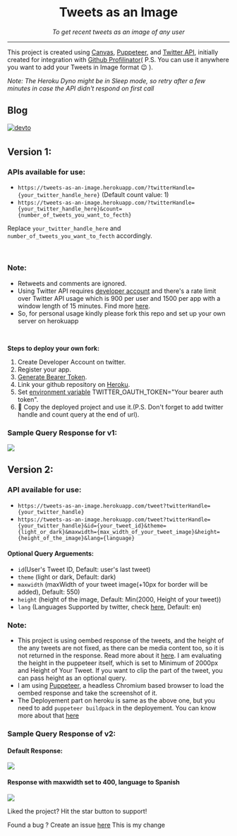<div align="center">

# Tweets as an Image
  
_To get recent tweets as an image of any user_
</div>

---

This project is created using [Canvas](https://www.npmjs.com/package/canvas), [Puppeteer](https://github.com/puppeteer/puppeteer), and [Twitter API](https://developer.twitter.com/en/docs), initially created  for integration with [Github Profilinator](https://github.com/rishavanand/github-profilinator)( P.S. You can use it anywhere you want to add your Tweets in Image format :wink: ).


_Note: The Heroku Dyno might be in Sleep mode, so retry after a few minutes in case the API didn't respond on first call_



## Blog

<a href="https://dev.to/starkblaze01/tweets-as-an-image-5fmh" target="_blank">
  <img src=https://img.shields.io/badge/dev.to-%2308090A.svg?&style=for-the-badge&logo=dev.to&logoColor=white alt=devto style="margin-bottom: 5px;" />
</a>



<br/>

## Version 1:

### APIs available for use:

- `https://tweets-as-an-image.herokuapp.com/?twitterHandle={your_twitter_handle_here}`  (Default count value: 1)
- `https://tweets-as-an-image.herokuapp.com/?twitterHandle={your_twitter_handle_here}&count={number_of_tweets_you_want_to_fecth}`

Replace `your_twitter_handle_here` and `number_of_tweets_you_want_to_fecth` accordingly.

<br/>

### Note:
- Retweets and comments are ignored.
- Using Twitter API requires [developer account](https://developer.twitter.com/en/apply-for-access) and
there's a rate limit over Twitter API usage which is 900 per user and 1500 per app with a window length of 15 minutes. Find more [here](https://developer.twitter.com/en/docs/twitter-api/v1/rate-limits).
- So, for personal usage kindly please fork this repo and set up your own server on herokuapp
<br/>

**Steps to deploy your own fork:**
1. Create Developer Account on twitter.
2. Register your app.
3. [Generate Bearer Token](https://developer.twitter.com/en/docs/authentication/oauth-1-0a/obtaining-user-access-tokens).
4. Link your github repository on [Heroku](https://www.heroku.com/).
5. Set [environment variable](https://devcenter.heroku.com/articles/config-vars) TWITTER_OAUTH_TOKEN="Your bearer auth token".
6. :tada: Copy the deployed project and use it.(P.S. Don't forget to add twitter handle and count query at the end of url).


### Sample Query Response for v1:
<img src="https://tweets-as-an-image.herokuapp.com/?twitterHandle=starkblaze01&count=1"/>

## Version 2:

### API available for use:
 - `https://tweets-as-an-image.herokuapp.com/tweet?twitterHandle={your_twitter_handle}`
 - `https://tweets-as-an-image.herokuapp.com/tweet?twitterHandle={your_twitter_handle}&id={your_tweet_id}&theme={light_or_dark}&maxwidth={max_width_of_your_tweet_image}&height={height_of_the_image}&lang={language}`
 
 #### Optional Query Arguements:
 - `id`(User's Tweet ID, Default: user's last tweet)
 - `theme` (light or dark, Default: dark)
 - `maxwidth` (maxWidth of your tweet image(+10px for border will be added), Default: 550)
 - `height` (height of the image, Default: Min(2000, Height of your tweet))
 - `lang` (Languages Supported by twitter, check [here](https://developer.twitter.com/en/docs/twitter-for-websites/supported-languages), Default: en)
 
 ### Note:
 - This project is using oembed response of the tweets, and the height of the any tweets are not fixed, as there can be media content too, so it is not returned in the response. Read more about it [here](https://developer.twitter.com/en/docs/twitter-api/v1/tweets/post-and-engage/api-reference/get-statuses-oembed). I am evaluating the height in the puppeteer itself, which is set to Minimum of 2000px and Height of Your Tweet. If you want to clip the part of the tweet, you can pass height as an optional query.
 - I am using [Puppeteer](https://github.com/puppeteer/puppeteer), a headless Chromium based browser to load the oembed response and take the screenshot of it.
 - The Deployement part on heroku is same as the above one, but you need to add `puppeteer buildpack` in the deployement. You can know more about that [here](https://github.com/jontewks/puppeteer-heroku-buildpack)

### Sample Query Response of v2:

#### Default Response:
<img src="https://tweets-as-an-image.herokuapp.com/tweet?twitterHandle=StarkBlaze01" />

#### Response with maxwidth set to 400, language to Spanish
<img src="https://tweets-as-an-image.herokuapp.com/tweet?twitterHandle=StarkBlaze01&lang=es&maxwidth=400" />

Liked the project? Hit the star button to support!

Found a bug ? Create an issue [here](https://github.com/starkblaze01/Tweets-as-an-Image/issues/new)
This is my change